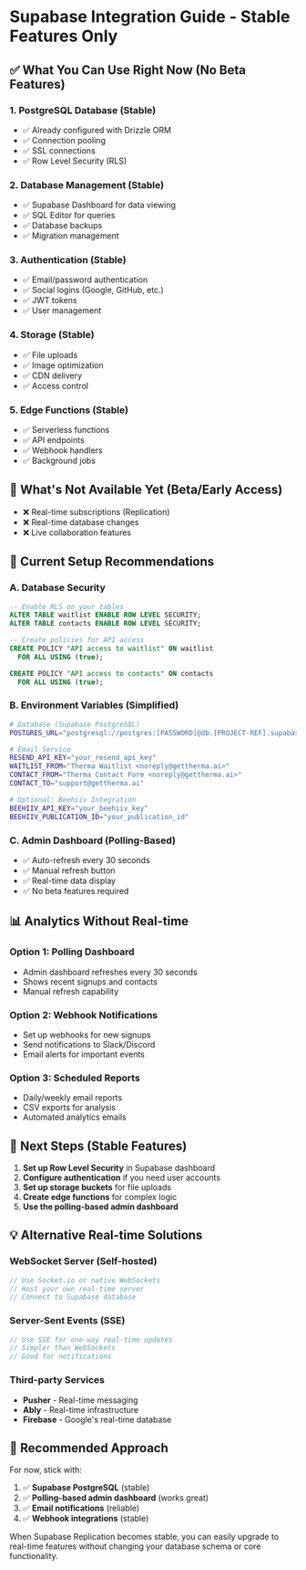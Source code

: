# Supabase Integration Guide - Stable Features Only

## ✅ What You Can Use Right Now (No Beta Features)

### 1. **PostgreSQL Database** (Stable)
- ✅ Already configured with Drizzle ORM
- ✅ Connection pooling
- ✅ SSL connections
- ✅ Row Level Security (RLS)

### 2. **Database Management** (Stable)
- ✅ Supabase Dashboard for data viewing
- ✅ SQL Editor for queries
- ✅ Database backups
- ✅ Migration management

### 3. **Authentication** (Stable)
- ✅ Email/password authentication
- ✅ Social logins (Google, GitHub, etc.)
- ✅ JWT tokens
- ✅ User management

### 4. **Storage** (Stable)
- ✅ File uploads
- ✅ Image optimization
- ✅ CDN delivery
- ✅ Access control

### 5. **Edge Functions** (Stable)
- ✅ Serverless functions
- ✅ API endpoints
- ✅ Webhook handlers
- ✅ Background jobs

## 🚫 What's Not Available Yet (Beta/Early Access)

- ❌ Real-time subscriptions (Replication)
- ❌ Real-time database changes
- ❌ Live collaboration features

## 🔧 Current Setup Recommendations

### A. Database Security
```sql
-- Enable RLS on your tables
ALTER TABLE waitlist ENABLE ROW LEVEL SECURITY;
ALTER TABLE contacts ENABLE ROW LEVEL SECURITY;

-- Create policies for API access
CREATE POLICY "API access to waitlist" ON waitlist
  FOR ALL USING (true);

CREATE POLICY "API access to contacts" ON contacts
  FOR ALL USING (true);
```

### B. Environment Variables (Simplified)
```bash
# Database (Supabase PostgreSQL)
POSTGRES_URL="postgresql://postgres:[PASSWORD]@db.[PROJECT-REF].supabase.co:5432/postgres"

# Email Service
RESEND_API_KEY="your_resend_api_key"
WAITLIST_FROM="Therma Waitlist <noreply@gettherma.ai>"
CONTACT_FROM="Therma Contact Form <noreply@gettherma.ai>"
CONTACT_TO="support@gettherma.ai"

# Optional: Beehiiv Integration
BEEHIIV_API_KEY="your_beehiiv_key"
BEEHIIV_PUBLICATION_ID="your_publication_id"
```

### C. Admin Dashboard (Polling-Based)
- ✅ Auto-refresh every 30 seconds
- ✅ Manual refresh button
- ✅ Real-time data display
- ✅ No beta features required

## 📊 Analytics Without Real-time

### Option 1: Polling Dashboard
- Admin dashboard refreshes every 30 seconds
- Shows recent signups and contacts
- Manual refresh capability

### Option 2: Webhook Notifications
- Set up webhooks for new signups
- Send notifications to Slack/Discord
- Email alerts for important events

### Option 3: Scheduled Reports
- Daily/weekly email reports
- CSV exports for analysis
- Automated analytics emails

## 🚀 Next Steps (Stable Features)

1. **Set up Row Level Security** in Supabase dashboard
2. **Configure authentication** if you need user accounts
3. **Set up storage buckets** for file uploads
4. **Create edge functions** for complex logic
5. **Use the polling-based admin dashboard**

## 💡 Alternative Real-time Solutions

### WebSocket Server (Self-hosted)
```javascript
// Use Socket.io or native WebSockets
// Host your own real-time server
// Connect to Supabase database
```

### Server-Sent Events (SSE)
```javascript
// Use SSE for one-way real-time updates
// Simpler than WebSockets
// Good for notifications
```

### Third-party Services
- **Pusher** - Real-time messaging
- **Ably** - Real-time infrastructure
- **Firebase** - Google's real-time database

## 🎯 Recommended Approach

For now, stick with:
1. ✅ **Supabase PostgreSQL** (stable)
2. ✅ **Polling-based admin dashboard** (works great)
3. ✅ **Email notifications** (reliable)
4. ✅ **Webhook integrations** (stable)

When Supabase Replication becomes stable, you can easily upgrade to real-time features without changing your database schema or core functionality.
